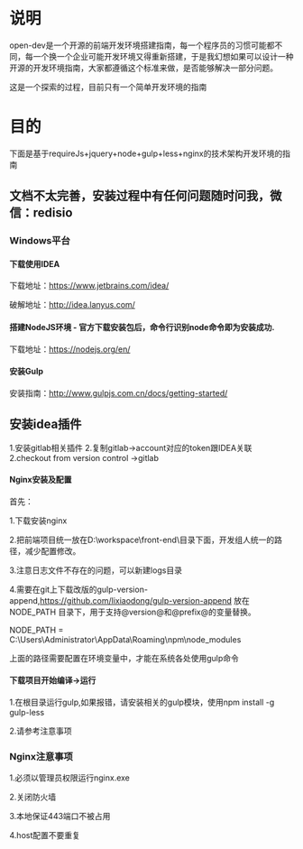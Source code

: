 # 说明

open-dev是一个开源的前端开发环境搭建指南，每一个程序员的习惯可能都不同，每一个换一个企业可能开发环境又得重新搭建，于是我幻想如果可以设计一种开源的开发环境指南，大家都遵循这个标准来做，是否能够解决一部分问题。

这是一个探索的过程，目前只有一个简单开发环境的指南

# 目的



下面是基于requireJs+jquery+node+gulp+less+nginx的技术架构开发环境的指南

## 文档不太完善，安装过程中有任何问题随时问我，微信：redisio

### Windows平台

#### 下载使用IDEA

下载地址：https://www.jetbrains.com/idea/

破解地址：http://idea.lanyus.com/

#### 搭建NodeJS环境  - 官方下载安装包后，命令行识别node命令即为安装成功.

下载地址：https://nodejs.org/en/

#### 安装Gulp

安装指南：http://www.gulpjs.com.cn/docs/getting-started/



## 安装idea插件

  1.安装gitlab相关插件
  2.复制gitlab->account对应的token跟IDEA关联
  2.checkout from version control ->gitlab
  

#### Nginx安装及配置

首先：

1.下载安装nginx

2.把前端项目统一放在D:\workspace\front-end\目录下面，开发组人统一的路径，减少配置修改。

3.注意日志文件不存在的问题，可以新建logs目录

4.需要在git上下载改版的gulp-version-append,https://github.com/lixiaodong/gulp-version-append
  放在NODE_PATH 目录下，用于支持@version@和@prefix@的变量替换。
  
  NODE_PATH = C:\Users\Administrator\AppData\Roaming\npm\node_modules
  
  上面的路径需要配置在环境变量中，才能在系统各处使用gulp命令
  
#### 下载项目开始编译->运行


1.在根目录运行gulp,如果报错，请安装相关的gulp模块，使用npm install -g gulp-less

2.请参考注意事项



### Nginx注意事项

1.必须以管理员权限运行nginx.exe

2.关闭防火墙

3.本地保证443端口不被占用

4.host配置不要重复



